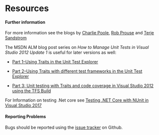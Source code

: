 # Resources


#### Further information

For more information see the blogs by [Charlie Poole](http://nunit.com/blogs/), [Rob Prouse](http://www.alteridem.net/) and [Terje Sandstrom](http://hermit.no)

The MSDN ALM blog post series on _How to Manage Unit Tests in Visual Studio 2012 Update 1_ is useful for later versions as well:

 * [Part 1–Using Traits in the Unit Test Explorer](http://blogs.msdn.com/b/visualstudioalm/archive/2012/11/09/how-to-manage-unit-tests-in-visual-studio-2012-update-1-part-1-using-traits-in-the-unit-test-explorer.aspx)

 * [Part 2–Using Traits with different test frameworks in the Unit Test Explorer](http://blogs.msdn.com/b/visualstudioalm/archive/2012/11/20/part-2-using-traits-with-different-test-frameworks-in-the-unit-test-explorer.aspx)

 * [Part 3: Unit testing with Traits and code coverage in Visual Studio 2012 using the TFS Build](http://blogs.msdn.com/b/visualstudioalm/archive/2013/06/11/part-3-unit-testing-with-traits-and-code-coverage-in-visual-studio-2012-using-the-tfs-build-and-the-new-nuget-adapter-approach.aspx)

For Information on testing .Net core see  [Testing .NET Core with NUnit in Visual Studio 2017](http://www.alteridem.net/2017/05/04/test-net-core-nunit-vs2017/)


#### Reporting Problems

Bugs should be reported using the [issue tracker](https://github.com/nunit/nunit3-vs-adapter/issues) on Github.

